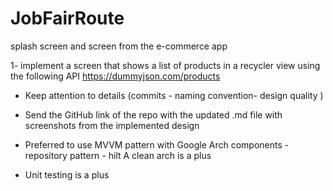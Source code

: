 # JobFairRoute
splash screen and screen from the e-commerce app 

1- implement a screen that shows a list of products
in a recycler view using the following API
https://dummyjson.com/products

- Keep attention to details (commits - naming convention-
design quality )

- Send the GitHub link of the repo with the updated .md file with
screenshots from the implemented design
- Preferred to use MVVM pattern with Google Arch
components - repository pattern - hilt
A clean arch is a plus
- Unit testing is a plus
